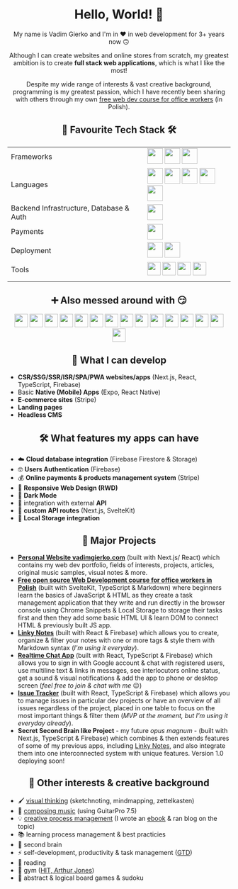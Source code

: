 <div align="center">
  <h1>Hello, World! 👋</h1>
  
  <p>
    My name is Vadim Gierko and I'm in ❤️ in web development for 3+ years now 🙃
  </p>

  <p>
    Although I can create websites and online stores from scratch, my greatest ambition is to create <strong>full stack web applications</strong>, which is what I like the most!
  </p>

  <p>Despite my wide range of interests & vast creative background, programming is my greatest passion, which I have recently been sharing with others through my own <a href="https://www.kodujemywbiurze.pl">free web dev course for office workers</a> (in Polish).</p>

  <h2>💪 Favourite Tech Stack 🛠️</h2>

  | | |
  | --- | --- |
  | Frameworks | <img src="https://img.shields.io/badge/React-20232A?style=for-the-badge&logo=react&logoColor=61DAFB" height="35"> <img src="https://img.shields.io/badge/next.js-000000?style=for-the-badge&logo=nextdotjs&logoColor=white" height="35"> <img src="https://img.shields.io/badge/Bootstrap-563D7C?style=for-the-badge&logo=bootstrap&logoColor=white" height="35">|
  | Languages | <img src="https://img.shields.io/badge/typescript-%23007ACC.svg?style=for-the-badge&logo=typescript&logoColor=white" height="35"> <img src="https://img.shields.io/badge/JavaScript-323330?style=for-the-badge&logo=javascript&logoColor=F7DF1E" height="35"> <img src="https://img.shields.io/badge/CSS3-1572B6?style=for-the-badge&logo=css3&logoColor=white" height="35"> <img src="https://img.shields.io/badge/HTML5-E34F26?style=for-the-badge&logo=html5&logoColor=white" height="35"> <img src="https://img.shields.io/badge/Markdown-000000?style=for-the-badge&logo=markdown&logoColor=white" height="35">|
  | Backend Infrastructure, Database & Auth | <img src="https://img.shields.io/badge/firebase-ffca28?style=for-the-badge&logo=firebase&logoColor=black" height="35">|
  | Payments | <img src="https://img.shields.io/badge/Stripe-626CD9?style=for-the-badge&logo=Stripe&logoColor=white" height="35">|
  | Deployment | <img src="https://img.shields.io/badge/Vercel-000000?style=for-the-badge&logo=vercel&logoColor=white" height="35"> <img src="https://img.shields.io/badge/GitHub%20Pages-222222?style=for-the-badge&logo=GitHub%20Pages&logoColor=white" height="35">|
  | Tools | <img src="https://img.shields.io/badge/GitHub-100000?style=for-the-badge&logo=github&logoColor=white" height="30"> <img src="https://img.shields.io/badge/VSCode-0078D4?style=for-the-badge&logo=visual%20studio%20code&logoColor=white" height="30"> <img src="https://img.shields.io/badge/Codesandbox-000000?style=for-the-badge&logo=CodeSandbox&logoColor=white" height="30"> <img src="https://img.shields.io/badge/ChatGPT-74aa9c?style=for-the-badge&logo=openai&logoColor=white" height="30">|
  | | |

  <h2>➕ Also messed around with 😏</h2>

  <div>
    <img src="https://img.shields.io/badge/React_Router-CA4245?style=for-the-badge&logo=react-router&logoColor=white" height="30">
    <img src="https://img.shields.io/badge/Svelte-4A4A55?style=for-the-badge&logo=svelte&logoColor=FF3E00" height="30">
    <img src="https://img.shields.io/badge/SvelteKit-FF3E00?style=for-the-badge&logo=Svelte&logoColor=white" height="30">
    <img src="https://img.shields.io/badge/astro-%232C2052.svg?style=for-the-badge&logo=astro&logoColor=white" height="30">
    <img src="https://img.shields.io/badge/Redux-593D88?style=for-the-badge&logo=redux&logoColor=white" height="30">
    <img src="https://img.shields.io/badge/Solid%20JS-2C4F7C?style=for-the-badge&logo=solid&logoColor=white" height="30">
    <img src="https://img.shields.io/badge/Node%20js-339933?style=for-the-badge&logo=nodedotjs&logoColor=white" height="30">
    <img src="https://img.shields.io/badge/Express%20js-000000?style=for-the-badge&logo=express&logoColor=white" height="30">
    <img src="https://img.shields.io/badge/React_Native-20232A?style=for-the-badge&logo=react&logoColor=61DAFB" height="30">
    <img src="https://img.shields.io/badge/Expo-1B1F23?style=for-the-badge&logo=expo&logoColor=white" height="30">
    <img src="https://img.shields.io/badge/Material%20UI-007FFF?style=for-the-badge&logo=mui&logoColor=white" height="30">
    <img src="https://img.shields.io/badge/sanity-F03E2F?style=for-the-badge&logo=sanity&logoColor=white" height="30">
    <img src="https://img.shields.io/badge/styled--components-DB7093?style=for-the-badge&logo=styled-components&logoColor=white" height="30">
    <img src="https://img.shields.io/badge/p5%20js-ED225D?style=for-the-badge&logo=p5dotjs&logoColor=white" height="30">
    <img src="https://img.shields.io/badge/Vite-B73BFE?style=for-the-badge&logo=vite&logoColor=FFD62E" height="30">
  </div>

</div>

<h2 align="center">💪 What I can develop</h2>

- **CSR/SSG/SSR/ISR/SPA/PWA websites/apps** (Next.js, React, TypeScript, Firebase)
- Basic **Native (Mobile) Apps** (Expo, React Native)
- **E-commerce sites** (Stripe)
- **Landing pages**
- **Headless CMS**

<h2 align="center">🛠️ What features my apps can have</h2>

- ☁️ **Cloud database integration** (Firebase Firestore & Storage)
- 🤓 **Users Authentication** (Firebase)
- 💰 **Online payments & products management system** (Stripe)
- 📱 **Responsive Web Design (RWD)**
- 🌙 **Dark Mode**
- 🔌 integration with external **API**
- 🔌 **custom API routes** (Next.js, SvelteKit)
- 💾 **Local Storage integration**

<h2 align="center">📂 Major Projects</h2>

- **[Personal Website vadimgierko.com](https://www.vadimgierko.com)** (built with Next.js/ React) which contains my web dev portfolio, fields of interests, projects, articles, original music samples, visual notes & more.
- **[Free open source Web Development course for office workers in Polish](https://www.kodujemywbiurze.pl)** (built with SvelteKit, TypeScript & Markdown) where beginners learn the basics of JavaScript & HTML as they create a task management application that they write and run directly in the browser console using Chrome Snippets & Local Storage to storage their tasks first and then they add some basic HTML UI & learn DOM to connect HTML & previously built JS app.
- **[Linky Notes](https://linkynotes.com)** (built with React & Firebase) which allows you to create, organize & filter your notes with one or more tags & style them with Markdown syntax (*I'm using it everyday*).
- **[Realtime Chat App](https://vg-chat-app-react.vercel.app/)** (built with React, TypeScript & Firebase) which allows you to sign in with Google account & chat with registered users, use multiline text & links in messages, see interlocutors online status, get a sound & visual notifications & add the app to phone or desktop screen (*feel free to join & chat with me* 😉)
- **[Issue Tracker](https://github.com/vadimgierko/issue-tracker)** (built with React, TypeScript & Firebase) which allows you to manage issues in particular dev projects or have an overview of all issues regardless of the project, placed in one table to focus on the most important things & filter them (*MVP at the moment, but I'm using it everyday already*).
- **Secret Second Brain like Project** - my future *opus magnum* - (built with Next.js, TypeScript & Firebase) which combines & then extends features of some of my previous apps, including [Linky Notes](https://linkynotes.com), and also integrate them into one interconnected system with unique features. Version 1.0 deploying soon!
  
<h2 align="center">🦄 Other interests & creative background</h2>

- 🖌️ [visual thinking](https://vadimgierko.com/visual-thinking) (sketchnoting, mindmapping, zettelkasten)
- 🎸 [composing music](https://www.vadimgierko.com/music) (using GuitarPro 7.5)
- 💡 [creative process management](https://www.vadimgierko.com/creative-process-management) (I wrote an [ebook](https://www.vadimgierko.com/ebook-zarzadzanie-procesem-tworczym) & ran blog on the topic)
- 📚 learning process management & best practicies
- 🧠 second brain
- ⚡ self-development, productivity & task management ([GTD](https://en.wikipedia.org/wiki/Getting_Things_Done))
- 📖 reading
- 💪 gym ([HIT, Arthur Jones](https://en.wikipedia.org/wiki/High-intensity_training))
- 🧠 abstract & logical board games & sudoku
